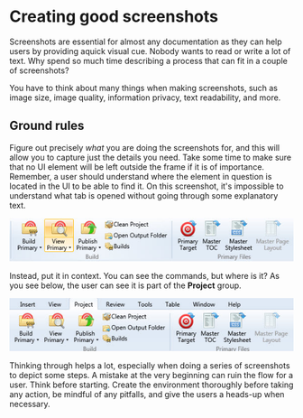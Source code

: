 Creating good screenshots
=========================

Screenshots are essential
for almost any documentation as they can help users by
providing aquick visual cue. Nobody wants to read or write a lot of
text. Why spend so much time describing a process that can fit in a
couple of screenshots?

You have to think about many things when making screenshots, such as
image size, image quality, information privacy, text readability, and
more.

Ground rules
------------

Figure out precisely *what* you are doing the screenshots for, and this
will allow you to capture just the details you need. Take some time to
make sure that no UI element will be left outside the frame if it is of
importance. Remember, a user should understand where the element in
question is located in the UI to be able to find it. On this screenshot,
it's impossible to understand what tab is opened without going through
some explanatory text.

![](Resources/Images/inter1.jpg)

Instead, put it in context. You can see the commands, but where is it?
As you see below, the user can see it is part of the
**Project** group.

![](Resources/Images/inter2.jpg)

Thinking through helps a lot, especially when doing a series of
screenshots to depict some steps. A mistake at the very beginning can
ruin the flow for a user. Think before starting. Create the
environment thoroughly before taking any action, be mindful of any
pitfalls, and give the users a heads-up when necessary.
